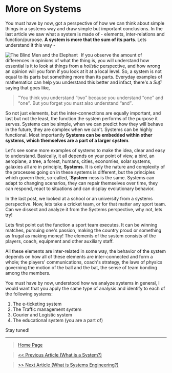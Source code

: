 # More on Systems

You must have by now, got a perspective of how we can think about simple things in a systems way and draw simple but important conclusions. In the last article we saw what a system is made of - elements, inter-relations and function/purpose. **A system is more that the sum of its parts**. Lets understand it this way - 

<img src="https://th.bing.com/th/id/OIP.AnGUggrYo3lB_LIt5sYnBwHaEB?pid=ImgDet&rs=1"
     alt="The Blind Men and the Elephant"
     style="float: left; vertical-align:center; margin-right: 10px;"/>
     
If you observe the amount of differences in opinions of what the thing is, you will understand how essential is it to look at things from a *holistic* perspective, and how wrong an opinion will you form if you look at it at a local level. So, a system is not equal to its parts but something more than its parts. Everyday examples of mathematics can help you understand this better and infact, there's a *Sufi* saying that goes like, 

> <blockqoute>"You think you understand <q>two</q> because you understand <q>one</q> and <q>one</q>. But you forget you must also understand <q>and</q></blockqoute>. 

So not just elements, but the inter-connections are equally important, and last but not the least, the function the system performs of the purpose it serves. Systems can be simple, when we can predict how they will behave in the future, they are complex when we can't. Systems can be highly functional. Most importantly **Systems can be embedded within other systems, which themselves are a part of a larger system**. 

Let's see some more examples of systems to make the idea, clear and easy to understand. Basically, it all depends on your point of view, a bird, an aeroplane, a tree, a forest, humans, cities, economies, solar systems, galaxies all are in principle, **Systems**. It is only the nature and complexity of the processes going on in these systems is different, but the principles which govern their, so-called, '**System**-ness is the same. Systems can adapt to changing scenarios, they can repair themselves over time, they can respond, react to situations and can display evolutionary behavior.

In the last post, we looked at a school or an university from a systems perspective. Now, lets take a cricket team, or for that matter any sport team. Can we dissect and analyze it from the Systems perspective, why not, lets try!

Lets first point out the function a sport team executes. It can be winning matches, pursuing one's passion, making the country proud or something as frugal as making money! The elements of the system consists of the players, coach, equipment and other auxiliary staff.

All these elements are inter-related in some way, the behavior of the system depends on how all of these elements are inter-connected and form a whole; the players' communications, coach's strategy, the laws of physics governing the motion of the ball and the bat, the sense of team bonding among the members. 

You must have by now, understood how we analyze systems in general, I would want that you apply the same type of analysis and identify to each of the following systems:
1. The e-ticketing system
2. The Traffic management system
3. Courier and Logistic system
4. The educational system (you are a part of)

Stay tuned!

---
> [Home Page](https://sohamphanseiitb.github.io/Think-in-Systems/index.html)

> [\<\< Previous Article (What is a System?)](https://sohamphanseiitb.github.io/Think-in-Systems/what_is_a_system.html)

> [\>\> Next Article (What is Systems Engineering?)](https://sohamphanseiitb.github.io/Think-in-Systems/Systems_Theory/systems-engineering.html)
